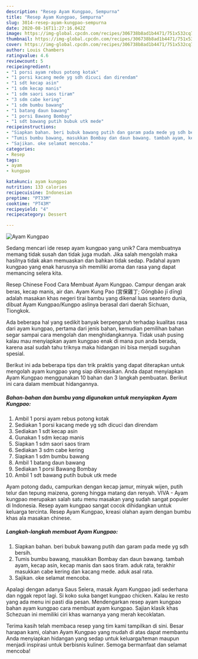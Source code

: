 ```yaml
---
description: "Resep Ayam Kungpao, Sempurna"
title: "Resep Ayam Kungpao, Sempurna"
slug: 3014-resep-ayam-kungpao-sempurna
date: 2020-08-16T11:27:16.042Z
image: https://img-global.cpcdn.com/recipes/306738b8ad1b4471/751x532cq70/ayam-kungpao-foto-resep-utama.jpg
thumbnail: https://img-global.cpcdn.com/recipes/306738b8ad1b4471/751x532cq70/ayam-kungpao-foto-resep-utama.jpg
cover: https://img-global.cpcdn.com/recipes/306738b8ad1b4471/751x532cq70/ayam-kungpao-foto-resep-utama.jpg
author: Louis Chambers
ratingvalue: 4.6
reviewcount: 5
recipeingredient:
- "1 porsi ayam rebus potong kotak"
- "1 porsi kacang mede yg sdh dicuci dan direndam"
- "1 sdt kecap asin"
- "1 sdm kecap manis"
- "1 sdm saori saos tiram"
- "3 sdm cabe kering"
- "1 sdm bumbu bawang"
- "1 batang daun bawang"
- "1 porsi Bawang Bombay"
- "1 sdt bawang putih bubuk utk mede"
recipeinstructions:
- "Siapkan bahan. beri bubuk bawang putih dan garam pada mede yg sdh bersih."
- "Tumis bumbu bawang, masukkan Bombay dan daun bawang. tambah ayam, kecap asin, kecap manis dan saos tiram. aduk rata, terakhir masukkan cabe kering dan kacang mede. aduk asal rata."
- "Sajikan. oke selamat mencoba."
categories:
- Resep
tags:
- ayam
- kungpao

katakunci: ayam kungpao 
nutrition: 133 calories
recipecuisine: Indonesian
preptime: "PT33M"
cooktime: "PT43M"
recipeyield: "4"
recipecategory: Dessert

---
```



![Ayam Kungpao](https://img-global.cpcdn.com/recipes/306738b8ad1b4471/751x532cq70/ayam-kungpao-foto-resep-utama.jpg)

Sedang mencari ide resep ayam kungpao yang unik? Cara membuatnya memang tidak susah dan tidak juga mudah. Jika salah mengolah maka hasilnya tidak akan memuaskan dan bahkan tidak sedap. Padahal ayam kungpao yang enak harusnya sih memiliki aroma dan rasa yang dapat memancing selera kita.

Resep Chinese Food Cara Membuat Ayam Kungpao. Campur dengan arak beras, kecap manis, air dan. Ayam Kung Pao (宮保雞丁; Gōngbǎo jī dīng) adalah masakan khas negeri tirai bambu yang dikenal luas seantero dunia, dibuat Ayam Kungpao/Kungpo aslinya berasal dari daerah Sichuan, Tiongkok.

Ada beberapa hal yang sedikit banyak berpengaruh terhadap kualitas rasa dari ayam kungpao, pertama dari jenis bahan, kemudian pemilihan bahan segar sampai cara mengolah dan menghidangkannya. Tidak usah pusing kalau mau menyiapkan ayam kungpao enak di mana pun anda berada, karena asal sudah tahu triknya maka hidangan ini bisa menjadi suguhan spesial.


Berikut ini ada beberapa tips dan trik praktis yang dapat diterapkan untuk mengolah ayam kungpao yang siap dikreasikan. Anda dapat menyiapkan Ayam Kungpao menggunakan 10 bahan dan 3 langkah pembuatan. Berikut ini cara dalam membuat hidangannya.

<!--inarticleads1-->

##### Bahan-bahan dan bumbu yang digunakan untuk menyiapkan Ayam Kungpao:

1. Ambil 1 porsi ayam rebus potong kotak
1. Sediakan 1 porsi kacang mede yg sdh dicuci dan direndam
1. Sediakan 1 sdt kecap asin
1. Gunakan 1 sdm kecap manis
1. Siapkan 1 sdm saori saos tiram
1. Sediakan 3 sdm cabe kering
1. Siapkan 1 sdm bumbu bawang
1. Ambil 1 batang daun bawang
1. Sediakan 1 porsi Bawang Bombay
1. Ambil 1 sdt bawang putih bubuk utk mede


Ayam potong dadu, campurkan dengan kecap jamur, minyak wijen, putih telur dan tepung maizena, goreng hingga matang dan renyah. VIVA - Ayam kungpao merupakan salah satu menu masakan yang sudah sangat populer di Indonesia. Resep ayam kungpao sangat cocok dihidangkan untuk keluarga tercinta. Resep Ayam Kungpao, kreasi olahan ayam dengan bumbu khas ala masakan chinese. 

<!--inarticleads2-->

##### Langkah-langkah membuat Ayam Kungpao:

1. Siapkan bahan. beri bubuk bawang putih dan garam pada mede yg sdh bersih.
1. Tumis bumbu bawang, masukkan Bombay dan daun bawang. tambah ayam, kecap asin, kecap manis dan saos tiram. aduk rata, terakhir masukkan cabe kering dan kacang mede. aduk asal rata.
1. Sajikan. oke selamat mencoba.


Apalagi dengan adanya Saus Selera, masak Ayam Kungpao jadi sederhana dan nggak repot lagi. Si koko suka banget kungpao chicken. Kalau ke resto yang ada menu ini pasti dia pesan. Mendengarkan resep ayam kungpao bahan ayam kungpao cara membuat ayam kungpao. Sajian klasik khas Schezuan ini memiliki ciri khas warnanya yang merah kecoklatan. 

Terima kasih telah membaca resep yang tim kami tampilkan di sini. Besar harapan kami, olahan Ayam Kungpao yang mudah di atas dapat membantu Anda menyiapkan hidangan yang sedap untuk keluarga/teman maupun menjadi inspirasi untuk berbisnis kuliner. Semoga bermanfaat dan selamat mencoba!
